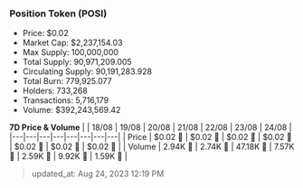 
  ### Position Token (POSI)
  - Price: $0.02
  - Market Cap: $2,237,154.03
  - Max Supply: 100,000,000
  - Total Supply: 90,971,209.005
  - Circulating Supply: 90,191,283.928
  - Total Burn: 779,925.077
  - Holders: 733,268
  - Transactions: 5,716,179
  - Volume: $392,243,569.42

  **7D Price & Volume**
  | | 18&#x2F;08 | 19&#x2F;08 | 20&#x2F;08 | 21&#x2F;08 | 22&#x2F;08 | 23&#x2F;08 | 24&#x2F;08 |
  |---|---|---|---|---|---|---|---|
  | Price | $0.02 🔻 | $0.02 🔻 | $0.02 🚀 | $0.02 🔻 | $0.02 🚀 | $0.02 🚀 | $0.02 🚀 |
  | Volume | 2.94K 🔻 | 2.74K 🔻 | 47.18K 🚀 | 7.57K 🔻 | 2.59K 🔻 | 9.92K 🚀 | 1.59K 🔻 |

  > updated_at: Aug 24, 2023 12:19 PM
